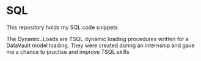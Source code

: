 # SQL
This repository holds my SQL code snippets 

The Dynamic..Loads are TSQL dynamic loading procedures written for a DataVault model loading. They were created during an internship and gave me a chance to practise and improve TSQL skills
